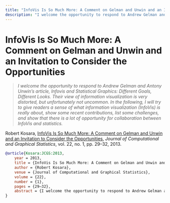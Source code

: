```yaml
---
title: "InfoVis Is So Much More: A Comment on Gelman and Unwin and an Invitation to Consider the Opportunities"
description: "I welcome the opportunity to respond to Andrew Gelman and Antony Unwin’s article, Infovis and Statistical Graphics: Different Goals, Different Looks. Their view of information visualization is very distorted, but unfortunately not uncommon. In the following, I will try to give readers a sense of what information visualization (InfoVis) is really about, show some recent contributions, list some challenges, and show that there is a lot of opportunity for collaboration between InfoVis and statistics."
---
```


# InfoVis Is So Much More: A Comment on Gelman and Unwin and an Invitation to Consider the Opportunities

> _I welcome the opportunity to respond to Andrew Gelman and Antony Unwin’s article, Infovis and Statistical Graphics: Different Goals, Different Looks. Their view of information visualization is very distorted, but unfortunately not uncommon. In the following, I will try to give readers a sense of what information visualization (InfoVis) is really about, show some recent contributions, list some challenges, and show that there is a lot of opportunity for collaboration between InfoVis and statistics._

Robert Kosara, <a href="https://media.eagereyes.org/papers/2013/Kosara-JCGS-2013.pdf" target="_blank">InfoVis Is So Much More: A Comment on Gelman and Unwin and an Invitation to Consider the Opportunities</a>, _Journal of Computational and Graphical Statistics_, vol. 22, no. 1, pp. 29–32, 2013.


```bibtex
@article{Kosara:JCGS:2013,
	year = 2013,
	title = {InfoVis Is So Much More: A Comment on Gelman and Unwin and an Invitation to Consider the Opportunities},
	author = {Robert Kosara},
	venue = {Journal of Computational and Graphical Statistics},
	volume = {22},
	number = {1},
	pages = {29–32},
	abstract = {I welcome the opportunity to respond to Andrew Gelman and Antony Unwin’s article, Infovis and Statistical Graphics: Different Goals, Different Looks. Their view of information visualization is very distorted, but unfortunately not uncommon. In the following, I will try to give readers a sense of what information visualization (InfoVis) is really about, show some recent contributions, list some challenges, and show that there is a lot of opportunity for collaboration between InfoVis and statistics.},
}
```

